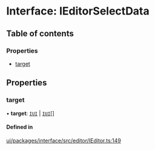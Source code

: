 # Interface: IEditorSelectData

## Table of contents

### Properties

- [target](IEditorSelectData.md#target)

## Properties

### target

• **target**: [`IUI`](IUI.md) \| [`IUI`](IUI.md)[]

#### Defined in

[ui/packages/interface/src/editor/IEditor.ts:149](https://github.com/leaferjs/leafer-ui/blob/66bfac2/packages/interface/src/editor/IEditor.ts#L149)
